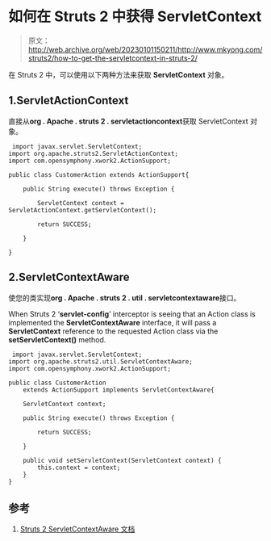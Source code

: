 # 如何在 Struts 2 中获得 ServletContext

> 原文：<http://web.archive.org/web/20230101150211/http://www.mkyong.com/struts2/how-to-get-the-servletcontext-in-struts-2/>

在 Struts 2 中，可以使用以下两种方法来获取 **ServletContext** 对象。

## 1.ServletActionContext

直接从**org . Apache . struts 2 . servletactioncontext**获取 ServletContext 对象。

```
 import javax.servlet.ServletContext;
import org.apache.struts2.ServletActionContext;
import com.opensymphony.xwork2.ActionSupport;

public class CustomerAction extends ActionSupport{

	public String execute() throws Exception {

		ServletContext context = ServletActionContext.getServletContext();

		return SUCCESS;

	}

} 
```

## 2.ServletContextAware

使您的类实现**org . Apache . struts 2 . util . servletcontextaware**接口。

When Struts 2 ‘**servlet-config**’ interceptor is seeing that an Action class is implemented the **ServletContextAware** interface, it will pass a **ServletContext** reference to the requested Action class via the **setServletContext()** method.

```
 import javax.servlet.ServletContext;
import org.apache.struts2.util.ServletContextAware;
import com.opensymphony.xwork2.ActionSupport;

public class CustomerAction 
    extends ActionSupport implements ServletContextAware{

	ServletContext context;

	public String execute() throws Exception {

		return SUCCESS;

	}

	public void setServletContext(ServletContext context) {
		this.context = context;
	}
} 
```

## 参考

1.  [Struts 2 ServletContextAware 文档](http://web.archive.org/web/20220316201916/https://struts.apache.org/2.0.11.1/struts2-core/apidocs/org/apache/struts2/util/ServletContextAware.html)

<input type="hidden" id="mkyong-current-postId" value="6282">